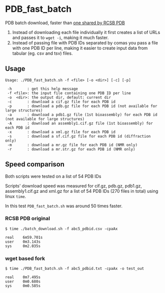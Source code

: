 # PDB_fast_batch

PDB batch download, faster than [one shared by RCSB PDB](https://www.rcsb.org/docs/programmatic-access/batch-downloads-with-shell-script)

1. Instead of downloading each file individually it first creates a list of
   URLs and passes it to `wget -i`, making it much faster.
2. Instead of passing file with PDB IDs separated by comas you pass a file with
   one PDB ID per line, making it easier to create input data from tabular (eg.
   csv and tsv) files.

## Usage

```
Usage: ./PDB_fast_batch.sh -f <file> [-o <dir>] [-c] [-p]

 -h       : get this help message
 -f <file>: the input file containing one PDB ID per line
 -o  <dir>: the output dir, default: current dir
 -c       : download a cif.gz file for each PDB id
 -p       : download a pdb.gz file for each PDB id (not available for large structures)
 -a       : download a pdb1.gz file (1st bioassembly) for each PDB id (not available for large structures)
 -A       : download an assembly1.cif.gz file (1st bioassembly) for each PDB id
 -x       : download a xml.gz file for each PDB id
 -s       : download a sf.cif.gz file for each PDB id (diffraction only)
 -m       : download a mr.gz file for each PDB id (NMR only)
 -r       : download a mr.str.gz for each PDB id (NMR only)
```

## Speed comparison

Both scripts were tested on a list of 54 PDB IDs

Scripts' download speed was measured for cif.gz, pdb.gz, pdb1.gz,
assembly1.cif.gz and xml.gz for a list of 54 PDB IDs (270 files in total) using
linux `time`.

In this test `PDB_fast_batch.sh` was around 50 times faster.

### RCSB PDB original

```
$ time ./batch_download.sh -f abc5_pdbid.csv -cpaAx
```

```
real    6m59.701s
user    0m3.143s
sys     0m2.035s
```

### wget based fork

```
$ time ./PDB_fast_batch.sh -f abc5_pdbid.txt -cpaAx -o test_out
```

```
real    0m7.495s
user    0m0.680s
sys     0m0.585s
```
